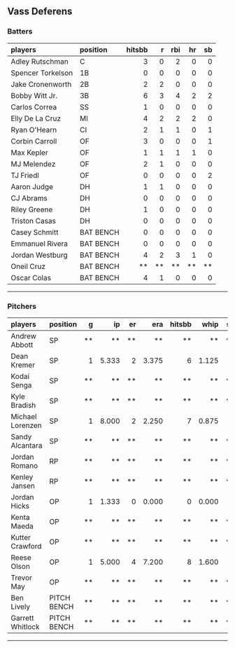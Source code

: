 ## Vass Deferens

### Batters

 
|players           |position  | hitsbb|  r| rbi| hr| sb| 
|:-----------------|:---------|------:|--:|---:|--:|--:| 
|Adley Rutschman   |C         |      3|  0|   2|  0|  0| 
|Spencer Torkelson |1B        |      0|  0|   0|  0|  0| 
|Jake Cronenworth  |2B        |      2|  2|   0|  0|  0| 
|Bobby Witt Jr.    |3B        |      6|  3|   4|  2|  2| 
|Carlos Correa     |SS        |      1|  0|   0|  0|  0| 
|Elly De La Cruz   |MI        |      4|  2|   2|  2|  0| 
|Ryan O'Hearn      |CI        |      2|  1|   1|  0|  1| 
|Corbin Carroll    |OF        |      3|  0|   0|  0|  1| 
|Max Kepler        |OF        |      1|  1|   1|  1|  0| 
|MJ Melendez       |OF        |      2|  1|   0|  0|  0| 
|TJ Friedl         |OF        |      0|  0|   0|  0|  2| 
|Aaron Judge       |DH        |      1|  1|   0|  0|  0| 
|CJ Abrams         |DH        |      0|  0|   0|  0|  0| 
|Riley Greene      |DH        |      1|  0|   0|  0|  0| 
|Triston Casas     |DH        |      0|  0|   0|  0|  0| 
|Casey Schmitt     |BAT BENCH |      0|  0|   0|  0|  0| 
|Emmanuel Rivera   |BAT BENCH |      0|  0|   0|  0|  0| 
|Jordan Westburg   |BAT BENCH |      4|  2|   3|  1|  0| 
|Oneil Cruz        |BAT BENCH |     **| **|  **| **| **| 
|Oscar Colas       |BAT BENCH |      4|  1|   0|  0|  0| 


* * *

### Pitchers

 
|players          |position    |  g|    ip| er|   era| hitsbb|  whip| so|  w| sv| 
|:----------------|:-----------|--:|-----:|--:|-----:|------:|-----:|--:|--:|--:| 
|Andrew Abbott    |SP          | **|    **| **|    **|     **|    **| **| **| **| 
|Dean Kremer      |SP          |  1| 5.333|  2| 3.375|      6| 1.125|  4|  0|  0| 
|Kodai Senga      |SP          | **|    **| **|    **|     **|    **| **| **| **| 
|Kyle Bradish     |SP          | **|    **| **|    **|     **|    **| **| **| **| 
|Michael Lorenzen |SP          |  1| 8.000|  2| 2.250|      7| 0.875|  5|  1|  0| 
|Sandy Alcantara  |SP          | **|    **| **|    **|     **|    **| **| **| **| 
|Jordan Romano    |RP          | **|    **| **|    **|     **|    **| **| **| **| 
|Kenley Jansen    |RP          | **|    **| **|    **|     **|    **| **| **| **| 
|Jordan Hicks     |OP          |  1| 1.333|  0| 0.000|      0| 0.000|  1|  0|  1| 
|Kenta Maeda      |OP          | **|    **| **|    **|     **|    **| **| **| **| 
|Kutter Crawford  |OP          | **|    **| **|    **|     **|    **| **| **| **| 
|Reese Olson      |OP          |  1| 5.000|  4| 7.200|      8| 1.600|  3|  0|  0| 
|Trevor May       |OP          | **|    **| **|    **|     **|    **| **| **| **| 
|Ben Lively       |PITCH BENCH | **|    **| **|    **|     **|    **| **| **| **| 
|Garrett Whitlock |PITCH BENCH | **|    **| **|    **|     **|    **| **| **| **| 


* * *



